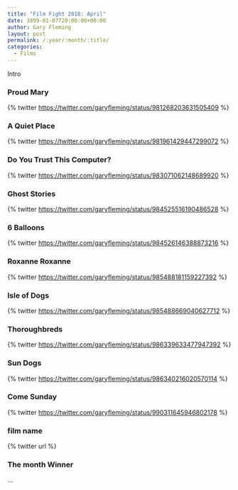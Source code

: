 ```yaml
---
title: "Film Fight 2018: April"
date: 3899-01-07T20:00:00+00:00
author: Gary Fleming
layout: post
permalink: /:year/:month/:title/
categories:
  - Films
---
```


Intro

### Proud Mary

{% twitter https://twitter.com/garyfleming/status/981268203631505409 %}

### A Quiet Place

{% twitter https://twitter.com/garyfleming/status/981961429447299072 %}

### Do You Trust This Computer?

{% twitter https://twitter.com/garyfleming/status/983071062148689920 %}

### Ghost Stories

{% twitter https://twitter.com/garyfleming/status/984525516190486528 %}

### 6 Balloons

{% twitter https://twitter.com/garyfleming/status/984526146388873216 %}

### Roxanne Roxanne

{% twitter https://twitter.com/garyfleming/status/985488181159227392 %}

### Isle of Dogs

{% twitter https://twitter.com/garyfleming/status/985488669040627712 %}

### Thoroughbreds

{% twitter https://twitter.com/garyfleming/status/986339633477947392 %}

### Sun Dogs

{% twitter https://twitter.com/garyfleming/status/986340216020570114 %}

### Come Sunday

{% twitter https://twitter.com/garyfleming/status/990311645946802178 %}

### film name

{% twitter url %}

### The month Winner

...
